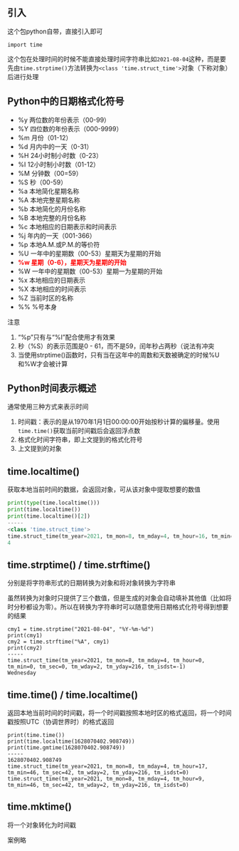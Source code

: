 ## 引入

这个包python自带，直接引入即可

```
import time
```

这个包在处理时间的时候不能直接处理时间字符串比如`2021-08-04`这种，而是要先由`time.strptime()`方法转换为`<class 'time.struct_time'>`对象（下称对象）后进行处理

## Python中的日期格式化符号

- %y 两位数的年份表示（00-99）
- %Y 四位数的年份表示（000-9999）
- %m 月份（01-12）
- %d 月内中的一天（0-31）
- %H 24小时制小时数（0-23）
- %I 12小时制小时数（01-12）
- %M 分钟数（00=59）
- %S 秒（00-59）
- %a 本地简化星期名称
- %A 本地完整星期名称
- %b 本地简化的月份名称
- %B 本地完整的月份名称
- %c 本地相应的日期表示和时间表示
- %j 年内的一天（001-366）
- %p 本地A.M.或P.M.的等价符
- %U 一年中的星期数（00-53）星期天为星期的开始
- <font color=red>**%w 星期（0-6），星期天为星期的开始**</font>
- %W 一年中的星期数（00-53）星期一为星期的开始
- %x 本地相应的日期表示
- %X 本地相应的时间表示
- %Z 当前时区的名称
- %% %号本身

注意

1. “%p”只有与“%I”配合使用才有效果
2. 秒（%S）的表示范围是0 - 61，而不是59，闰年秒占两秒（说法有冲突
3. 当使用strptime()函数时，只有当在这年中的周数和天数被确定的时候%U和%W才会被计算

## Python时间表示概述

通常使用三种方式来表示时间

1. 时间戳：表示的是从1970年1月1日00:00:00开始按秒计算的偏移量。使用`time.time()`获取当前时间戳后会返回浮点数
2. 格式化时间字符串，即上文提到的格式化符号
3. 上文提到的对象

## time.localtime()

获取本地当前时间的数据，会返回对象，可从该对象中提取想要的数值

```python
print(type(time.localtime()))
print(time.localtime())
print(time.localtime()[2])
-----
<class 'time.struct_time'>
time.struct_time(tm_year=2021, tm_mon=8, tm_mday=4, tm_hour=16, tm_min=45, tm_sec=0, tm_wday=2, tm_yday=216, tm_isdst=0)
4
```

## time.strptime() / time.strftime()

分别是将字符串形式的日期转换为对象和将对象转换为字符串

虽然转换为对象时只提供了三个数值，但是生成的对象会自动填补其他值（比如将时分秒都设为零）。所以在转换为字符串时可以随意使用日期格式化符号得到想要的结果

```
cmy1 = time.strptime("2021-08-04", "%Y-%m-%d")
print(cmy1)
cmy2 = time.strftime("%A", cmy1)
print(cmy2)
-----
time.struct_time(tm_year=2021, tm_mon=8, tm_mday=4, tm_hour=0, tm_min=0, tm_sec=0, tm_wday=2, tm_yday=216, tm_isdst=-1)
Wednesday
```

## time.time() / time.localtime()

返回本地当前时间的时间戳，将一个时间戳按照本地时区的格式返回，将一个时间戳按照UTC（协调世界时）的格式返回

```
print(time.time())
print(time.localtime(1628070402.908749))
print(time.gmtime(1628070402.908749))
-----
1628070402.908749
time.struct_time(tm_year=2021, tm_mon=8, tm_mday=4, tm_hour=17, tm_min=46, tm_sec=42, tm_wday=2, tm_yday=216, tm_isdst=0)
time.struct_time(tm_year=2021, tm_mon=8, tm_mday=4, tm_hour=9, tm_min=46, tm_sec=42, tm_wday=2, tm_yday=216, tm_isdst=0)
```

## time.mktime()

将一个对象转化为时间戳

案例略

